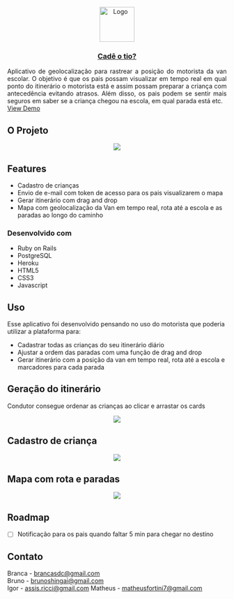 <!-- PROJECT LOGO -->
<br />
<div align="center">
  <a href="https://github.com/bdellacoletta/cade-o-tio">
    <img src="https://github.com/bdellacoletta/cade-o-tio/blob/master/app/assets/images/cade_o_tio_circulo_preto.png" alt="Logo" width="80" height="80">
  </a>

<a href="http://www.cadeotio.com.br"><h3 align="center">Cadê o tio?</h3></a>

  <p align="justify">
    Aplicativo de geolocalização para rastrear a posição do motorista da van escolar. O objetivo é que os pais possam visualizar em tempo real em qual ponto do itinerário o motorista está e assim possam preparar a criança com antecedência evitando atrasos. Além disso, os pais podem se sentir mais seguros em saber se a criança chegou na escola, em qual parada está etc.
    <br />
    <a href="https://youtu.be/e3oe2wE7zRA?t=5393">View Demo</a>
  </p>
</div>


<!-- ABOUT THE PROJECT -->
## O Projeto

<p align="center"><img src="https://github.com/bdellacoletta/cade-o-tio/blob/master/app/assets/images/5.png"></p>


## Features

* Cadastro de crianças
* Envio de e-mail com token de acesso para os pais visualizarem o mapa
* Gerar itinerário com drag and drop
* Mapa com geolocalização da Van em tempo real, rota até a escola e as paradas ao longo do caminho

### Desenvolvido com

* Ruby on Rails
* PostgreSQL
* Heroku
* HTML5
* CSS3
* Javascript

<!-- USAGE EXAMPLES -->
## Uso

Esse aplicativo foi desenvolvido pensando no uso do motorista que poderia utilizar a plataforma para:

* Cadastrar todas as crianças do seu itinerário diário
* Ajustar a ordem das paradas com uma função de drag and drop
* Gerar itinerário com a posição da van em tempo real, rota até a escola e marcadores para cada parada

<h2>Geração do itinerário</h2>
<p>Condutor consegue ordenar as crianças ao clicar e arrastar os cards</p>
<p align="center"><img src="https://github.com/bdellacoletta/cade-o-tio/blob/master/app/assets/images/6.png"></p>
<h2>Cadastro de criança</h2>
<p align="center"><img src="https://github.com/bdellacoletta/cade-o-tio/blob/master/app/assets/images/7.png"></p>
<h2>Mapa com rota e paradas</h2>
<p align="center"><img src="https://github.com/bdellacoletta/cade-o-tio/blob/master/app/assets/images/8.png"></p>

<!-- ROADMAP -->
## Roadmap

- [ ] Notificação para os pais quando faltar 5 min para chegar no destino

<!-- CONTRIBUTING -->

<!-- CONTACT -->
## Contato

Branca - brancasdc@gmail.com<br>
Bruno - brunoshingai@gmail.com<br>
Igor - assis.ricci@gmail.com
Matheus - matheusfortini7@gmail.com
